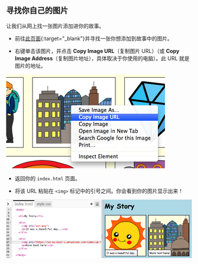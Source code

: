 ## 寻找你自己的图片

让我们从网上找一张图片添加进你的故事。

+ 前往[此页面](http://jumpto.cc/html-images){:target="_blank"}并寻找一张你想添加到故事中的图片。

+ 右键单击该图片，并点击 **Copy Image URL**（复制图片 URL）（或 **Copy Image Address**（复制图片地址），具体取决于你使用的电脑）。此 URL 就是图片的地址。

![screenshot](images/story-url.png)

+ 返回你的 `index.html` 页面。

+ 将该 URL 粘贴在 `<img>` 标记中的引号之间。你会看到你的图片显示出来！

![screenshot](images/story-image.png)
